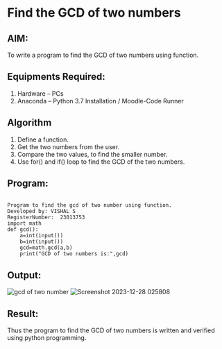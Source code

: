 # Find the GCD of two numbers

## AIM:
To write a program to find the GCD of two numbers using function.

## Equipments Required:
1. Hardware – PCs
2. Anaconda – Python 3.7 Installation / Moodle-Code Runner

## Algorithm
1. Define a function.
2. Get the two numbers from the user.
3. Compare the two values, to find the smaller number.
4. Use for() and if() loop to find the GCD of the two numbers.

## Program:
```

Program to find the gcd of two number using function.
Developed by: VISHAL S
RegisterNumber:  23013753
import math
def gcd():
    a=int(input())
    b=int(input())
    gcd=math.gcd(a,b)
    print("GCD of two numbers is:",gcd)

```

## Output:
![gcd of two number](gcd.png)
![Screenshot 2023-12-28 025808](https://github.com/AkilaMohan/GCD-of-two-numbers/assets/145634121/5fae94d8-c079-49bc-9326-6ebb0a096bde)



## Result:
Thus the program to find the GCD of two numbers is written and verified using python programming.
